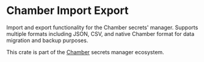 # Chamber Import Export
Import and export functionality for the Chamber secrets' manager. Supports multiple formats including JSON, CSV, and native Chamber format for data migration and backup purposes.

This crate is part of the [Chamber](https://github.com/mikeleppane/chamber) secrets manager ecosystem.